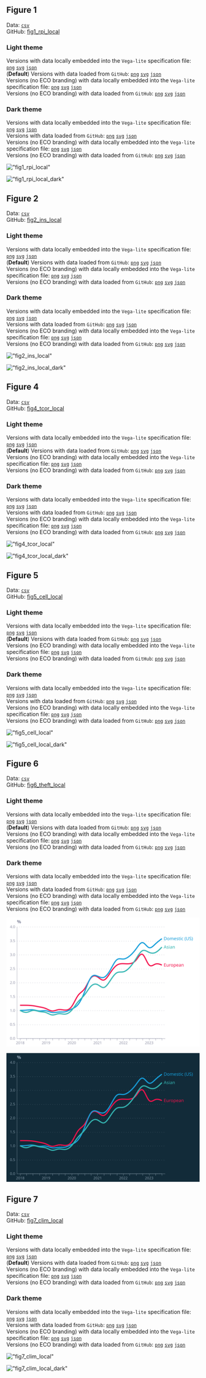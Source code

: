 ## Figure 1  

Data: [`csv`](data/fig1_rpi_local.csv)  
GitHub: [fig1_rpi_local](https://github.com/EconomicsObservatory/ECOvisualisations/tree/main/articles/why-have-insurance-premiums-gone-up-so-much)  

### Light theme  

Versions with data locally embedded into the `Vega-lite` specification file: [`png`](visualisation/fig1_rpi_local_local.png) [`svg`](visualisation/fig1_rpi_local_local.svg) [`json`](visualisation/fig1_rpi_local_local.json)   
 (**Default**) Versions with data loaded from `GitHub`: [`png`](visualisation/fig1_rpi_local.png) [`svg`](visualisation/fig1_rpi_local.svg) [`json`](visualisation/fig1_rpi_local.json)  
Versions (no ECO branding) with data locally embedded into the `Vega-lite` specification file: [`png`](visualisation/fig1_rpi_local_local_no_branding.png) [`svg`](visualisation/fig1_rpi_local_local_no_branding.svg) [`json`](visualisation/fig1_rpi_local_local_no_branding.json)   
Versions (no ECO branding) with data loaded from `GitHub`: [`png`](visualisation/fig1_rpi_local_no_branding.png) [`svg`](visualisation/fig1_rpi_local_no_branding.svg) [`json`](visualisation/fig1_rpi_local_no_branding.json)   

### Dark theme  

Versions with data locally embedded into the `Vega-lite` specification file: [`png`](visualisation/fig1_rpi_local_local_dark.png) [`svg`](visualisation/fig1_rpi_local_local_dark.svg) [`json`](visualisation/fig1_rpi_local_local_dark.json)   
 Versions with data loaded from `GitHub`: [`png`](visualisation/fig1_rpi_local_dark.png) [`svg`](visualisation/fig1_rpi_local_dark.svg) [`json`](visualisation/fig1_rpi_local_dark.json)  
Versions (no ECO branding) with data locally embedded into the `Vega-lite` specification file: [`png`](visualisation/fig1_rpi_local_local_no_branding_dark.png) [`svg`](visualisation/fig1_rpi_local_local_no_branding_dark.svg) [`json`](visualisation/fig1_rpi_local_local_no_branding_dark.json)   
Versions (no ECO branding) with data loaded from `GitHub`: [`png`](visualisation/fig1_rpi_local_no_branding_dark.png) [`svg`](visualisation/fig1_rpi_local_no_branding_dark.svg) [`json`](visualisation/fig1_rpi_local_no_branding_dark.json)   

!["fig1_rpi_local"](visualisation/fig1_rpi_local.svg "fig1_rpi_local")

  

!["fig1_rpi_local_dark"](visualisation/fig1_rpi_local_dark.svg "fig1_rpi_local")

## Figure 2  

Data: [`csv`](data/fig2_ins_local.csv)  
GitHub: [fig2_ins_local](https://github.com/EconomicsObservatory/ECOvisualisations/tree/main/articles/why-have-insurance-premiums-gone-up-so-much)  

### Light theme  

Versions with data locally embedded into the `Vega-lite` specification file: [`png`](visualisation/fig2_ins_local_local.png) [`svg`](visualisation/fig2_ins_local_local.svg) [`json`](visualisation/fig2_ins_local_local.json)   
 (**Default**) Versions with data loaded from `GitHub`: [`png`](visualisation/fig2_ins_local.png) [`svg`](visualisation/fig2_ins_local.svg) [`json`](visualisation/fig2_ins_local.json)  
Versions (no ECO branding) with data locally embedded into the `Vega-lite` specification file: [`png`](visualisation/fig2_ins_local_local_no_branding.png) [`svg`](visualisation/fig2_ins_local_local_no_branding.svg) [`json`](visualisation/fig2_ins_local_local_no_branding.json)   
Versions (no ECO branding) with data loaded from `GitHub`: [`png`](visualisation/fig2_ins_local_no_branding.png) [`svg`](visualisation/fig2_ins_local_no_branding.svg) [`json`](visualisation/fig2_ins_local_no_branding.json)   

### Dark theme  

Versions with data locally embedded into the `Vega-lite` specification file: [`png`](visualisation/fig2_ins_local_local_dark.png) [`svg`](visualisation/fig2_ins_local_local_dark.svg) [`json`](visualisation/fig2_ins_local_local_dark.json)   
 Versions with data loaded from `GitHub`: [`png`](visualisation/fig2_ins_local_dark.png) [`svg`](visualisation/fig2_ins_local_dark.svg) [`json`](visualisation/fig2_ins_local_dark.json)  
Versions (no ECO branding) with data locally embedded into the `Vega-lite` specification file: [`png`](visualisation/fig2_ins_local_local_no_branding_dark.png) [`svg`](visualisation/fig2_ins_local_local_no_branding_dark.svg) [`json`](visualisation/fig2_ins_local_local_no_branding_dark.json)   
Versions (no ECO branding) with data loaded from `GitHub`: [`png`](visualisation/fig2_ins_local_no_branding_dark.png) [`svg`](visualisation/fig2_ins_local_no_branding_dark.svg) [`json`](visualisation/fig2_ins_local_no_branding_dark.json)   

!["fig2_ins_local"](visualisation/fig2_ins_local.svg "fig2_ins_local")

  

!["fig2_ins_local_dark"](visualisation/fig2_ins_local_dark.svg "fig2_ins_local")

## Figure 4  

Data: [`csv`](data/fig4_tcor_local.csv)  
GitHub: [fig4_tcor_local](https://github.com/EconomicsObservatory/ECOvisualisations/tree/main/articles/why-have-insurance-premiums-gone-up-so-much)  

### Light theme  

Versions with data locally embedded into the `Vega-lite` specification file: [`png`](visualisation/fig4_tcor_local_local.png) [`svg`](visualisation/fig4_tcor_local_local.svg) [`json`](visualisation/fig4_tcor_local_local.json)   
 (**Default**) Versions with data loaded from `GitHub`: [`png`](visualisation/fig4_tcor_local.png) [`svg`](visualisation/fig4_tcor_local.svg) [`json`](visualisation/fig4_tcor_local.json)  
Versions (no ECO branding) with data locally embedded into the `Vega-lite` specification file: [`png`](visualisation/fig4_tcor_local_local_no_branding.png) [`svg`](visualisation/fig4_tcor_local_local_no_branding.svg) [`json`](visualisation/fig4_tcor_local_local_no_branding.json)   
Versions (no ECO branding) with data loaded from `GitHub`: [`png`](visualisation/fig4_tcor_local_no_branding.png) [`svg`](visualisation/fig4_tcor_local_no_branding.svg) [`json`](visualisation/fig4_tcor_local_no_branding.json)   

### Dark theme  

Versions with data locally embedded into the `Vega-lite` specification file: [`png`](visualisation/fig4_tcor_local_local_dark.png) [`svg`](visualisation/fig4_tcor_local_local_dark.svg) [`json`](visualisation/fig4_tcor_local_local_dark.json)   
 Versions with data loaded from `GitHub`: [`png`](visualisation/fig4_tcor_local_dark.png) [`svg`](visualisation/fig4_tcor_local_dark.svg) [`json`](visualisation/fig4_tcor_local_dark.json)  
Versions (no ECO branding) with data locally embedded into the `Vega-lite` specification file: [`png`](visualisation/fig4_tcor_local_local_no_branding_dark.png) [`svg`](visualisation/fig4_tcor_local_local_no_branding_dark.svg) [`json`](visualisation/fig4_tcor_local_local_no_branding_dark.json)   
Versions (no ECO branding) with data loaded from `GitHub`: [`png`](visualisation/fig4_tcor_local_no_branding_dark.png) [`svg`](visualisation/fig4_tcor_local_no_branding_dark.svg) [`json`](visualisation/fig4_tcor_local_no_branding_dark.json)   

!["fig4_tcor_local"](visualisation/fig4_tcor_local.svg "fig4_tcor_local")

  

!["fig4_tcor_local_dark"](visualisation/fig4_tcor_local_dark.svg "fig4_tcor_local")

## Figure 5  

Data: [`csv`](data/fig5_cell_local.csv)  
GitHub: [fig5_cell_local](https://github.com/EconomicsObservatory/ECOvisualisations/tree/main/articles/why-have-insurance-premiums-gone-up-so-much)  

### Light theme  

Versions with data locally embedded into the `Vega-lite` specification file: [`png`](visualisation/fig5_cell_local_local.png) [`svg`](visualisation/fig5_cell_local_local.svg) [`json`](visualisation/fig5_cell_local_local.json)   
 (**Default**) Versions with data loaded from `GitHub`: [`png`](visualisation/fig5_cell_local.png) [`svg`](visualisation/fig5_cell_local.svg) [`json`](visualisation/fig5_cell_local.json)  
Versions (no ECO branding) with data locally embedded into the `Vega-lite` specification file: [`png`](visualisation/fig5_cell_local_local_no_branding.png) [`svg`](visualisation/fig5_cell_local_local_no_branding.svg) [`json`](visualisation/fig5_cell_local_local_no_branding.json)   
Versions (no ECO branding) with data loaded from `GitHub`: [`png`](visualisation/fig5_cell_local_no_branding.png) [`svg`](visualisation/fig5_cell_local_no_branding.svg) [`json`](visualisation/fig5_cell_local_no_branding.json)   

### Dark theme  

Versions with data locally embedded into the `Vega-lite` specification file: [`png`](visualisation/fig5_cell_local_local_dark.png) [`svg`](visualisation/fig5_cell_local_local_dark.svg) [`json`](visualisation/fig5_cell_local_local_dark.json)   
 Versions with data loaded from `GitHub`: [`png`](visualisation/fig5_cell_local_dark.png) [`svg`](visualisation/fig5_cell_local_dark.svg) [`json`](visualisation/fig5_cell_local_dark.json)  
Versions (no ECO branding) with data locally embedded into the `Vega-lite` specification file: [`png`](visualisation/fig5_cell_local_local_no_branding_dark.png) [`svg`](visualisation/fig5_cell_local_local_no_branding_dark.svg) [`json`](visualisation/fig5_cell_local_local_no_branding_dark.json)   
Versions (no ECO branding) with data loaded from `GitHub`: [`png`](visualisation/fig5_cell_local_no_branding_dark.png) [`svg`](visualisation/fig5_cell_local_no_branding_dark.svg) [`json`](visualisation/fig5_cell_local_no_branding_dark.json)   

!["fig5_cell_local"](visualisation/fig5_cell_local.svg "fig5_cell_local")

  

!["fig5_cell_local_dark"](visualisation/fig5_cell_local_dark.svg "fig5_cell_local")

## Figure 6  

Data: [`csv`](data/fig6_theft_local.csv)  
GitHub: [fig6_theft_local](https://github.com/EconomicsObservatory/ECOvisualisations/tree/main/articles/why-have-insurance-premiums-gone-up-so-much)  

### Light theme  

Versions with data locally embedded into the `Vega-lite` specification file: [`png`](visualisation/fig6_theft_local_local.png) [`svg`](visualisation/fig6_theft_local_local.svg) [`json`](visualisation/fig6_theft_local_local.json)   
 (**Default**) Versions with data loaded from `GitHub`: [`png`](visualisation/fig6_theft_local.png) [`svg`](visualisation/fig6_theft_local.svg) [`json`](visualisation/fig6_theft_local.json)  
Versions (no ECO branding) with data locally embedded into the `Vega-lite` specification file: [`png`](visualisation/fig6_theft_local_local_no_branding.png) [`svg`](visualisation/fig6_theft_local_local_no_branding.svg) [`json`](visualisation/fig6_theft_local_local_no_branding.json)   
Versions (no ECO branding) with data loaded from `GitHub`: [`png`](visualisation/fig6_theft_local_no_branding.png) [`svg`](visualisation/fig6_theft_local_no_branding.svg) [`json`](visualisation/fig6_theft_local_no_branding.json)   

### Dark theme  

Versions with data locally embedded into the `Vega-lite` specification file: [`png`](visualisation/fig6_theft_local_local_dark.png) [`svg`](visualisation/fig6_theft_local_local_dark.svg) [`json`](visualisation/fig6_theft_local_local_dark.json)   
 Versions with data loaded from `GitHub`: [`png`](visualisation/fig6_theft_local_dark.png) [`svg`](visualisation/fig6_theft_local_dark.svg) [`json`](visualisation/fig6_theft_local_dark.json)  
Versions (no ECO branding) with data locally embedded into the `Vega-lite` specification file: [`png`](visualisation/fig6_theft_local_local_no_branding_dark.png) [`svg`](visualisation/fig6_theft_local_local_no_branding_dark.svg) [`json`](visualisation/fig6_theft_local_local_no_branding_dark.json)   
Versions (no ECO branding) with data loaded from `GitHub`: [`png`](visualisation/fig6_theft_local_no_branding_dark.png) [`svg`](visualisation/fig6_theft_local_no_branding_dark.svg) [`json`](visualisation/fig6_theft_local_no_branding_dark.json)   

!["fig6_theft_local"](visualisation/fig6_theft_local.svg "fig6_theft_local")

  

!["fig6_theft_local_dark"](visualisation/fig6_theft_local_dark.svg "fig6_theft_local")

## Figure 7  

Data: [`csv`](data/fig7_clim_local.csv)  
GitHub: [fig7_clim_local](https://github.com/EconomicsObservatory/ECOvisualisations/tree/main/articles/why-have-insurance-premiums-gone-up-so-much)  

### Light theme  

Versions with data locally embedded into the `Vega-lite` specification file: [`png`](visualisation/fig7_clim_local_local.png) [`svg`](visualisation/fig7_clim_local_local.svg) [`json`](visualisation/fig7_clim_local_local.json)   
 (**Default**) Versions with data loaded from `GitHub`: [`png`](visualisation/fig7_clim_local.png) [`svg`](visualisation/fig7_clim_local.svg) [`json`](visualisation/fig7_clim_local.json)  
Versions (no ECO branding) with data locally embedded into the `Vega-lite` specification file: [`png`](visualisation/fig7_clim_local_local_no_branding.png) [`svg`](visualisation/fig7_clim_local_local_no_branding.svg) [`json`](visualisation/fig7_clim_local_local_no_branding.json)   
Versions (no ECO branding) with data loaded from `GitHub`: [`png`](visualisation/fig7_clim_local_no_branding.png) [`svg`](visualisation/fig7_clim_local_no_branding.svg) [`json`](visualisation/fig7_clim_local_no_branding.json)   

### Dark theme  

Versions with data locally embedded into the `Vega-lite` specification file: [`png`](visualisation/fig7_clim_local_local_dark.png) [`svg`](visualisation/fig7_clim_local_local_dark.svg) [`json`](visualisation/fig7_clim_local_local_dark.json)   
 Versions with data loaded from `GitHub`: [`png`](visualisation/fig7_clim_local_dark.png) [`svg`](visualisation/fig7_clim_local_dark.svg) [`json`](visualisation/fig7_clim_local_dark.json)  
Versions (no ECO branding) with data locally embedded into the `Vega-lite` specification file: [`png`](visualisation/fig7_clim_local_local_no_branding_dark.png) [`svg`](visualisation/fig7_clim_local_local_no_branding_dark.svg) [`json`](visualisation/fig7_clim_local_local_no_branding_dark.json)   
Versions (no ECO branding) with data loaded from `GitHub`: [`png`](visualisation/fig7_clim_local_no_branding_dark.png) [`svg`](visualisation/fig7_clim_local_no_branding_dark.svg) [`json`](visualisation/fig7_clim_local_no_branding_dark.json)   

!["fig7_clim_local"](visualisation/fig7_clim_local.svg "fig7_clim_local")

  

!["fig7_clim_local_dark"](visualisation/fig7_clim_local_dark.svg "fig7_clim_local")

